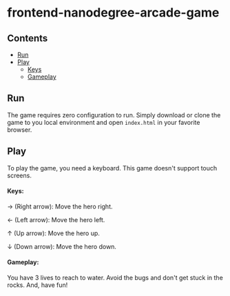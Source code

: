 # frontend-nanodegree-arcade-game

## Contents

- [Run](#run)
- [Play](#play)
    - [Keys](#keys) 
    - [Gameplay](#gameplay) 

## Run
The game requires zero configuration to run. Simply download or clone the game to you local environment and open `index.html` in your favorite browser.
## Play
To play the game, you need a keyboard. This game doesn't support touch screens.
#### Keys:

  &#8594; (Right arrow): Move the hero right.
  
  &#8592; (Left arrow): Move the hero left.
  
  &#8593; (Up arrow): Move the hero up.
  
  &#8595; (Down arrow): Move the hero down.
  
#### Gameplay:
  You have 3 lives to reach to water. Avoid the bugs and don't get stuck in the rocks. And, have fun!
  
    

